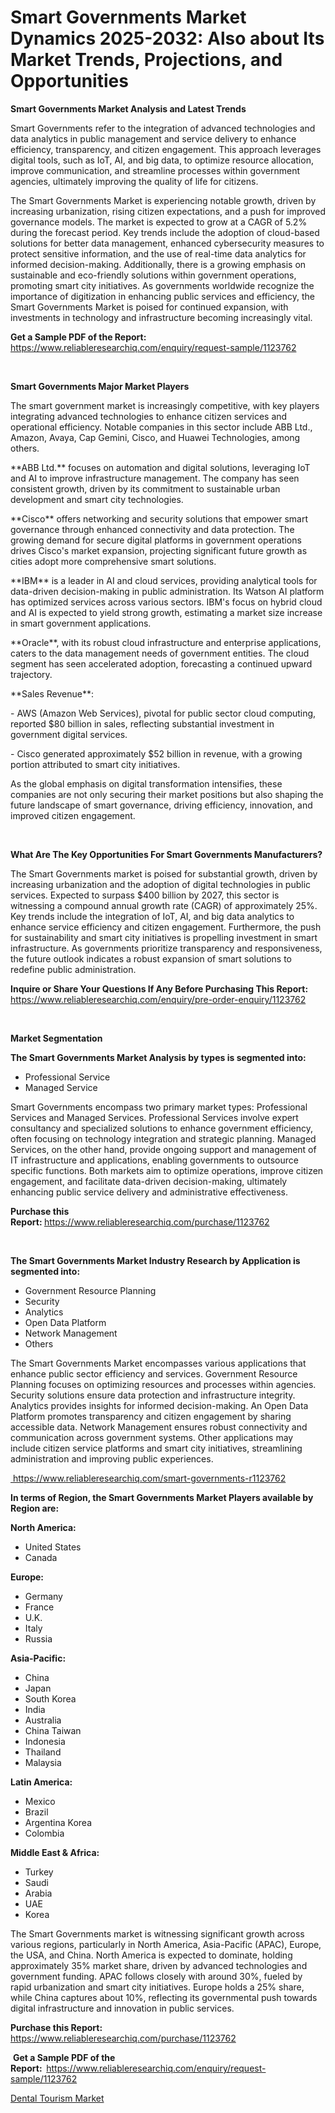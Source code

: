 <p><h1>Smart Governments Market Dynamics 2025-2032: Also about Its Market Trends, Projections, and Opportunities</h1></p><p><strong>Smart Governments Market Analysis and Latest Trends</strong></p>
<p><p>Smart Governments refer to the integration of advanced technologies and data analytics in public management and service delivery to enhance efficiency, transparency, and citizen engagement. This approach leverages digital tools, such as IoT, AI, and big data, to optimize resource allocation, improve communication, and streamline processes within government agencies, ultimately improving the quality of life for citizens.</p><p>The Smart Governments Market is experiencing notable growth, driven by increasing urbanization, rising citizen expectations, and a push for improved governance models. The market is expected to grow at a CAGR of 5.2% during the forecast period. Key trends include the adoption of cloud-based solutions for better data management, enhanced cybersecurity measures to protect sensitive information, and the use of real-time data analytics for informed decision-making. Additionally, there is a growing emphasis on sustainable and eco-friendly solutions within government operations, promoting smart city initiatives. As governments worldwide recognize the importance of digitization in enhancing public services and efficiency, the Smart Governments Market is poised for continued expansion, with investments in technology and infrastructure becoming increasingly vital.</p></p>
<p><strong>Get a Sample PDF of the Report:&nbsp;</strong> <a href="https://www.reliableresearchiq.com/enquiry/request-sample/1123762?utm_campaign=2301&utm_medium=2&utm_source=Github&utm_content=ia&utm_term=10032025&utm_id=smart-governments">https://www.reliableresearchiq.com/enquiry/request-sample/1123762</a></p>
<p>&nbsp;</p>
<p><strong>Smart Governments Major Market Players</strong></p>
<p><p>The smart government market is increasingly competitive, with key players integrating advanced technologies to enhance citizen services and operational efficiency. Notable companies in this sector include ABB Ltd., Amazon, Avaya, Cap Gemini, Cisco, and Huawei Technologies, among others. </p><p>**ABB Ltd.** focuses on automation and digital solutions, leveraging IoT and AI to improve infrastructure management. The company has seen consistent growth, driven by its commitment to sustainable urban development and smart city technologies.</p><p>**Cisco** offers networking and security solutions that empower smart governance through enhanced connectivity and data protection. The growing demand for secure digital platforms in government operations drives Cisco's market expansion, projecting significant future growth as cities adopt more comprehensive smart solutions.</p><p>**IBM** is a leader in AI and cloud services, providing analytical tools for data-driven decision-making in public administration. Its Watson AI platform has optimized services across various sectors. IBM's focus on hybrid cloud and AI is expected to yield strong growth, estimating a market size increase in smart government applications.</p><p>**Oracle**, with its robust cloud infrastructure and enterprise applications, caters to the data management needs of government entities. The cloud segment has seen accelerated adoption, forecasting a continued upward trajectory.</p><p>**Sales Revenue**: </p><p>- AWS (Amazon Web Services), pivotal for public sector cloud computing, reported $80 billion in sales, reflecting substantial investment in government digital services. </p><p>- Cisco generated approximately $52 billion in revenue, with a growing portion attributed to smart city initiatives.</p><p>As the global emphasis on digital transformation intensifies, these companies are not only securing their market positions but also shaping the future landscape of smart governance, driving efficiency, innovation, and improved citizen engagement.</p></p>
<p>&nbsp;</p>
<p><strong>What Are The Key Opportunities For Smart Governments Manufacturers?</strong></p>
<p><p>The Smart Governments market is poised for substantial growth, driven by increasing urbanization and the adoption of digital technologies in public services. Expected to surpass $400 billion by 2027, this sector is witnessing a compound annual growth rate (CAGR) of approximately 25%. Key trends include the integration of IoT, AI, and big data analytics to enhance service efficiency and citizen engagement. Furthermore, the push for sustainability and smart city initiatives is propelling investment in smart infrastructure. As governments prioritize transparency and responsiveness, the future outlook indicates a robust expansion of smart solutions to redefine public administration.</p></p>
<p><strong>Inquire or Share Your Questions If Any Before Purchasing This Report:</strong> <a href="https://www.reliableresearchiq.com/enquiry/pre-order-enquiry/1123762?utm_campaign=2301&utm_medium=2&utm_source=Github&utm_content=ia&utm_term=10032025&utm_id=smart-governments">https://www.reliableresearchiq.com/enquiry/pre-order-enquiry/1123762</a></p>
<p>&nbsp;</p>
<p><strong>Market Segmentation</strong></p>
<p><strong>The Smart Governments Market Analysis by types is segmented into:</strong></p>
<p><ul><li>Professional Service</li><li>Managed Service</li></ul></p>
<p><p>Smart Governments encompass two primary market types: Professional Services and Managed Services. Professional Services involve expert consultancy and specialized solutions to enhance government efficiency, often focusing on technology integration and strategic planning. Managed Services, on the other hand, provide ongoing support and management of IT infrastructure and applications, enabling governments to outsource specific functions. Both markets aim to optimize operations, improve citizen engagement, and facilitate data-driven decision-making, ultimately enhancing public service delivery and administrative effectiveness.</p></p>
<p><strong>Purchase this Report:&nbsp;</strong><a href="https://www.reliableresearchiq.com/purchase/1123762?utm_campaign=2301&utm_medium=2&utm_source=Github&utm_content=ia&utm_term=10032025&utm_id=smart-governments">https://www.reliableresearchiq.com/purchase/1123762</a></p>
<p>&nbsp;</p>
<p><strong>The Smart Governments Market Industry Research by Application is segmented into:</strong></p>
<p><ul><li>Government Resource Planning</li><li>Security</li><li>Analytics</li><li>Open Data Platform</li><li>Network Management</li><li>Others</li></ul></p>
<p><p>The Smart Governments Market encompasses various applications that enhance public sector efficiency and services. Government Resource Planning focuses on optimizing resources and processes within agencies. Security solutions ensure data protection and infrastructure integrity. Analytics provides insights for informed decision-making. An Open Data Platform promotes transparency and citizen engagement by sharing accessible data. Network Management ensures robust connectivity and communication across government systems. Other applications may include citizen service platforms and smart city initiatives, streamlining administration and improving public experiences.</p></p>
<p><a href="https://www.reliableresearchiq.com/smart-governments-r1123762?utm_campaign=2301&utm_medium=2&utm_source=Github&utm_content=ia&utm_term=10032025&utm_id=smart-governments">&nbsp;https://www.reliableresearchiq.com/smart-governments-r1123762</a></p>
<p><strong>In terms of Region, the Smart Governments Market Players available by Region are:</strong></p>
<p>
    <p> <strong> North America: </strong>
        <ul>
            <li>United States</li>
            <li>Canada</li>
        </ul>
        </p> 
    <p> <strong> Europe: </strong>
        <ul>
            <li>Germany</li>
            <li>France</li>
            <li>U.K.</li>
            <li>Italy</li>
            <li>Russia</li>
        </ul>
        </p> 
    <p> <strong> Asia-Pacific: </strong>
        <ul>
            <li>China</li>
            <li>Japan</li>
            <li>South Korea</li>
            <li>India</li>
            <li>Australia</li>
            <li>China Taiwan</li>
            <li>Indonesia</li>
            <li>Thailand</li>
            <li>Malaysia</li>
        </ul>
        </p> 
    <p> <strong> Latin America: </strong>
        <ul>
            <li>Mexico</li>
            <li>Brazil</li>
            <li>Argentina Korea</li>
            <li>Colombia</li>
        </ul>
        </p> 
    <p> <strong> Middle East & Africa: </strong>
        <ul>
            <li>Turkey</li>
            <li>Saudi</li>
            <li>Arabia</li>
            <li>UAE</li>
            <li>Korea</li>
        </ul>
    </p>
    </p>
<p><p>The Smart Governments market is witnessing significant growth across various regions, particularly in North America, Asia-Pacific (APAC), Europe, the USA, and China. North America is expected to dominate, holding approximately 35% market share, driven by advanced technologies and government funding. APAC follows closely with around 30%, fueled by rapid urbanization and smart city initiatives. Europe holds a 25% share, while China captures about 10%, reflecting its governmental push towards digital infrastructure and innovation in public services.</p></p>
<p><strong>Purchase this Report: </strong><a href="https://www.reliableresearchiq.com/purchase/1123762?utm_campaign=2301&utm_medium=2&utm_source=Github&utm_content=ia&utm_term=10032025&utm_id=smart-governments">https://www.reliableresearchiq.com/purchase/1123762</a></p>
<p>&nbsp;<strong>Get a Sample PDF of the Report:&nbsp;&nbsp;</strong><a href="https://www.reliableresearchiq.com/enquiry/request-sample/1123762?utm_campaign=2301&utm_medium=2&utm_source=Github&utm_content=ia&utm_term=10032025&utm_id=smart-governments">https://www.reliableresearchiq.com/enquiry/request-sample/1123762</a></p>
<p><strong></strong></p>
<p><p><a href="https://github.com/sca704osol/Market-Research-Report-List-1/blob/main/dental-tourism-market.md?utm_campaign=2301&utm_medium=2&utm_source=Github&utm_content=ia&utm_term=10032025&utm_id=smart-governments">Dental Tourism Market</a></p></p>